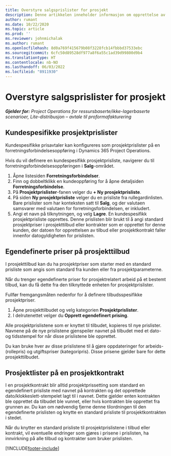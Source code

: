 ```yaml
---
title: Overstyre salgsprislister for prosjekt
description: Denne artikkelen inneholder informasjon om opprettelse av egendefinerte salgsprislister.
author: rumant
ms.date: 10/22/2020
ms.topic: article
ms.prod: ''
ms.reviewer: johnmichalak
ms.author: rumant
ms.openlocfilehash: 8d0a769f415679b08f3228fcb14fbbbd37533ebc
ms.sourcegitcommit: 6cfc50d89528df977a8f6a55c1ad39d99800d9b4
ms.translationtype: HT
ms.contentlocale: nb-NO
ms.lasthandoff: 06/03/2022
ms.locfileid: "8911930"
---
```

# <a name="override-project-sales-price-lists"></a>Overstyre salgsprislister for prosjekt

_**Gjelder for:** Project Operations for ressursbaserte/ikke-lagerbaserte scenarioer, Lite-distribusjon – avtale til proformafakturering_

## <a name="customer-specific-project-price-lists"></a>Kundespesifikke prosjektprislister

Kundespesifikke prisavtaler kan konfigureres som prosjektprislister på en forretningsforbindelsesoppføring i Dynamics 365 Project Operations.

Hvis du vil definere en kundespesifikk prosjektprisliste, navigerer du til forretningsforbindelsesoppføringen i **Salg**-området.

1. Åpne listesiden **Forretningsforbindelser**.
2. Finn og dobbeltklikk en kundeoppføring for å åpne detaljsiden **Forretningsforbindelse**.
3. På **Prosjektprislister**-fanen velger du **+ Ny prosjektprisliste**.
4. På siden **Ny prosjektprisliste** velger du en prisliste fra rullegardinlisten. Bare prislister som har konteksten satt til **Salg**, og der valutaen samsvarer med valutaen for forretningsforbindelsen, er inkludert.
5. Angi et navn på tilknytningen, og velg **Lagre**. En kundespesifikk prosjektprisliste opprettes. Denne prislisten blir brukt til å angi standard prosjektpriser i prosjekttilbud eller kontrakter som er opprettet for denne kunden, der datoen for opprettelsen av tilbud eller prosjektkontrakt faller innenfor datogyldigheten for prislisten.

## <a name="custom-pricing-on-project-quotes"></a>Egendefinerte priser på prosjekttilbud

I prosjekttilbud kan du ha prosjektpriser som starter med en standard prisliste som angis som standard fra kunden eller fra prosjektparameterne.

Når du trenger egendefinerte priser for prosjektrelatert arbeid på et bestemt tilbud, kan du få dette fra den tilknyttede enheten for prosjektprislister.

Fullfør fremgangsmåten nedenfor for å definere tilbudsspesifikke prosjektpriser.

1. Åpne prosjekttilbudet og velg kategorien **Prosjektprislister**.
2. I delrutenettet velger du **Opprett egendefinert prising**.

Alle prosjektprislistene som er knyttet til tilbudet, kopieres til nye prislister. Navnene på de nye prislistene gjenspeiler navnet på tilbudet med et dato- og tidsstempel for når disse prislistene ble opprettet.

Du kan bruke hver av disse prislistene til å gjøre oppdateringer for arbeids- (rollepris) og utgiftspriser (kategoripris). Disse prisene gjelder bare for dette prosjekttilbudet.

## <a name="price-lists-on-a-project-contract"></a>Prosjektlister på en prosjektkontrakt

I en prosjektkontrakt blir alltid prosjektprissetting som standard en egendefinert prisliste med navnet på kontrakten og det opprettede dato/klokkeslett-stempelet lagt til i navnet. Dette gjelder enten kontrakten ble opprettet da tilbudet ble vunnet, eller hvis kontrakten ble opprettet fra grunnen av. Du kan om nødvendig fjerne denne tilordningen til den egendefinerte prislisten og knytte en standard prisliste til prosjektkontrakten i stedet.

Når du knytter en standard prisliste til prosjektprislistene i tilbud eller kontrakt, vil eventuelle endringer som gjøres i prisene i prislisten, ha innvirkning på alle tilbud og kontrakter som bruker prislisten.


[!INCLUDE[footer-include](../includes/footer-banner.md)]